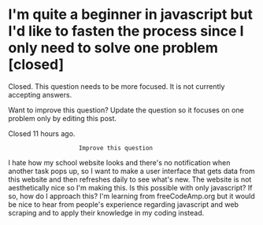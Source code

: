 
# I'm quite a beginner in javascript but I'd like to fasten the process since I only need to solve one problem [closed]







Closed. This question needs to be more focused. It is not currently accepting answers.
                        
                    










Want to improve this question? Update the question so it focuses on one problem only by editing this post.


Closed 11 hours ago.







                        Improve this question
                    



I hate how my school website looks and there's no notification when another task pops up, so I want to make a user interface that gets data from this website and then refreshes daily to see what's new. The website is not aesthetically nice so I'm making this. Is this possible with only javascript? If so, how do I approach this?
I'm learning from freeCodeAmp.org but it would be nice to hear from people's experience regarding javascript and web scraping and to apply their knowledge in my coding instead.

        